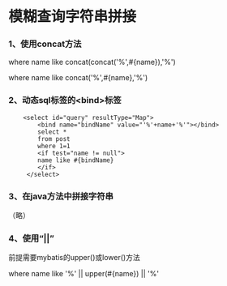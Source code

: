 # 模糊查询字符串拼接

### 1、使用concat方法

where name like concat\(concat\('%',\#{name}\),'%'\)

where name like concat\('%',\#{name},'%'\)

### 2、动态sql标签的&lt;bind&gt;标签

```
    <select id="query" resultType="Map">
        <bind name="bindName" value="'%'+name+'%'"></bind>
        select *
        from post
        where 1=1
        <if test="name != null">
        name like #{bindName}
        </if>
     </select>
```

### 3、在java方法中拼接字符串

（略）

### 4、使用“\|\|”

前提需要mybatis的upper\(\)或lower\(\)方法

where name like '%' \|\| upper\(\#{name}\) \|\| '%'

